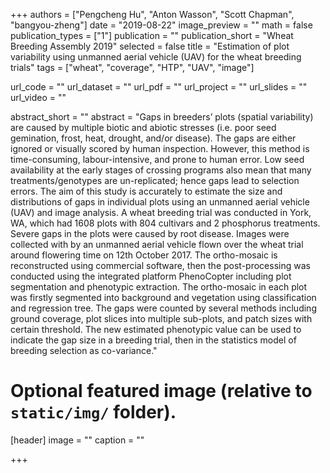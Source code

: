 +++
authors = ["Pengcheng Hu", "Anton Wasson", "Scott Chapman", "bangyou-zheng"]
date = "2019-08-22"
image_preview = ""
math = false
publication_types = ["1"]
publication = ""
publication_short = "Wheat Breeding Assembly 2019"
selected = false
title = "Estimation of plot variability using unmanned aerial vehicle (UAV) for the wheat breeding trials"
tags = ["wheat", "coverage", "HTP", "UAV", "image"]

url_code = ""
url_dataset = ""
url_pdf = ""
url_project = ""
url_slides = ""
url_video = ""

abstract_short = ""
abstract = "Gaps in breeders’ plots (spatial variability) are caused by multiple biotic and abiotic stresses (i.e. poor seed gemination, frost, heat, drought, and/or disease). The gaps are either ignored or visually scored by human inspection. However, this method is time-consuming, labour-intensive, and prone to human error. Low seed availability at the early stages of crossing programs also mean that many treatments/genotypes are un-replicated; hence gaps lead to selection errors. The aim of this study is accurately to estimate the size and distributions of gaps in individual plots using an unmanned aerial vehicle (UAV) and image analysis. A wheat breeding trial was conducted in York, WA, which had 1608 plots with 804 cultivars and 2 phosphorus treatments. Severe gaps in the plots were caused by root disease. Images were collected with by an unmanned aerial vehicle flown over the wheat trial around flowering time on 12th October 2017. The ortho-mosaic is reconstructed using commercial software, then the post-processing was conducted using the integrated platform PhenoCopter including plot segmentation and phenotypic extraction. The ortho-mosaic in each plot was firstly segmented into background and vegetation using classification and regression tree. The gaps were counted by several methods including ground coverage, plot slices into multiple sub-plots, and patch sizes with certain threshold. The new estimated phenotypic value can be used to indicate the gap size in a breeding trial, then in the statistics model of breeding selection as co-variance."


# Optional featured image (relative to `static/img/` folder).
[header]
image = ""
caption = ""

+++
